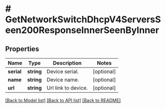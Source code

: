 # # GetNetworkSwitchDhcpV4ServersSeen200ResponseInnerSeenByInner

## Properties

Name | Type | Description | Notes
------------ | ------------- | ------------- | -------------
**serial** | **string** | Device serial. | [optional]
**name** | **string** | Device name. | [optional]
**url** | **string** | Url link to device. | [optional]

[[Back to Model list]](../../README.md#models) [[Back to API list]](../../README.md#endpoints) [[Back to README]](../../README.md)
